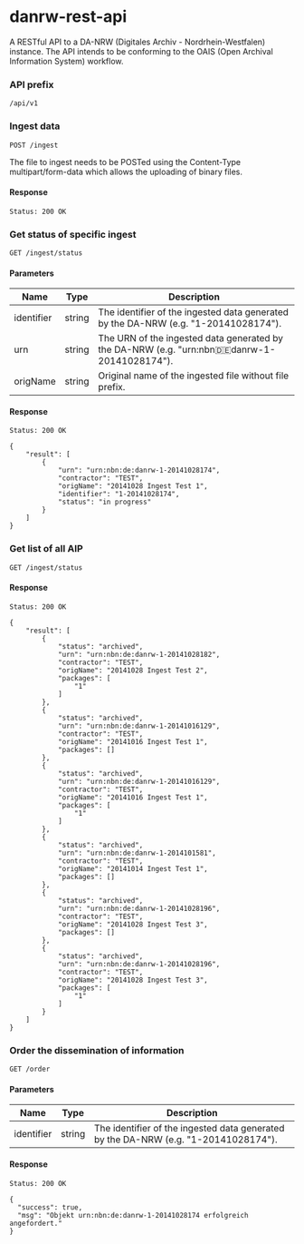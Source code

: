danrw-rest-api
==============

A RESTful API to a DA-NRW (Digitales Archiv - Nordrhein-Westfalen) instance. The API intends to be conforming to the OAIS (Open Archival Information System) workflow.


### API prefix

```
/api/v1
```

### Ingest data

```
POST /ingest
```

The file to ingest needs to be POSTed using the Content-Type multipart/form-data which allows the uploading of binary files.

#### Response

```
Status: 200 OK
```

### Get status of specific ingest

```
GET /ingest/status
```

#### Parameters

| Name  | Type | Description |
| ----- | ---- | ----------- | 
| identifier  | string | The identifier of the ingested data generated by the DA-NRW (e.g. "1-20141028174"). |
| urn  | string  | The URN of the ingested data generated by the DA-NRW (e.g. "urn:nbn:de:danrw-1-20141028174"). |
| origName  | string | Original name of the ingested file without file prefix. |

#### Response

```
Status: 200 OK
```
```
{
    "result": [
        {
            "urn": "urn:nbn:de:danrw-1-20141028174",
            "contractor": "TEST",
            "origName": "20141028 Ingest Test 1",
            "identifier": "1-20141028174",
            "status": "in progress"
        }
    ]
}
```

### Get list of all AIP

```
GET /ingest/status
```

#### Response

```
Status: 200 OK
```
```
{
    "result": [
        {
            "status": "archived",
            "urn": "urn:nbn:de:danrw-1-20141028182",
            "contractor": "TEST",
            "origName": "20141028 Ingest Test 2",
            "packages": [
                "1"
            ]
        },
        {
            "status": "archived",
            "urn": "urn:nbn:de:danrw-1-20141016129",
            "contractor": "TEST",
            "origName": "20141016 Ingest Test 1",
            "packages": []
        },
        {
            "status": "archived",
            "urn": "urn:nbn:de:danrw-1-20141016129",
            "contractor": "TEST",
            "origName": "20141016 Ingest Test 1",
            "packages": [
                "1"
            ]
        },
        {
            "status": "archived",
            "urn": "urn:nbn:de:danrw-1-2014101581",
            "contractor": "TEST",
            "origName": "20141014 Ingest Test 1",
            "packages": []
        },
        {
            "status": "archived",
            "urn": "urn:nbn:de:danrw-1-20141028196",
            "contractor": "TEST",
            "origName": "20141028 Ingest Test 3",
            "packages": []
        },
        {
            "status": "archived",
            "urn": "urn:nbn:de:danrw-1-20141028196",
            "contractor": "TEST",
            "origName": "20141028 Ingest Test 3",
            "packages": [
                "1"
            ]
        }
    ]
}
```

### Order the dissemination of information

```
GET /order
```

#### Parameters

| Name  | Type | Description |
| ----- | ---- | ----------- | 
| identifier  | string | The identifier of the ingested data generated by the DA-NRW (e.g. "1-20141028174"). |

#### Response

```
Status: 200 OK
```
```
{
  "success": true,
  "msg": "Objekt urn:nbn:de:danrw-1-20141028174 erfolgreich angefordert."
}
```

